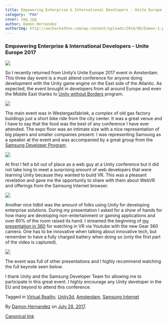 ```yaml
---
title: Empowering Enterprise & International Developers - Unite Europe 2017
category: "PWA"
cover: img.jpg
author: Damon Hernandez
authorImg: http://aechackathon.com/wp-content/uploads/2014/09/Damon-1.png
---
```


### Empowering Enterprise & International Developers - Unite Europe 2017

![](https://cdn-images-1.medium.com/max/800/1*TCeDG75eYONL4NarR1DKnw.jpeg)

So I recently returned from Unity’s Unite Europe 2017 event in Amsterdam. This three day event is a must attend conference for anyone doing development with the Unity game engine on the East side of the Atlantic. As expected, the event brought in developers from all around Europe and even the Middle East thanks to [Unity without Borders](https://unity3d.com/unity-without-borders) program.

![](https://cdn-images-1.medium.com/max/800/1*I1Qzru-BE_MxtJcyREw2yg.jpeg)

The main event was in Westergasfabriek, a complex of old gas factory buildings just a short bike ride from the city center. It was a great venue and I have to say that the food was the best of any conference I have ever attended. The expo floor was an intimate size with a nice representation of big players and smaller companies present. I was representing Samsung as a speaker at the event and was accompanied by a great group from the [Samsung Developer Program](http://developer.samsung.com/home.do).

![](https://cdn-images-1.medium.com/max/800/1*LL2TjkEaE6lGvrI_9kEIyg.jpeg)

At first I felt a bit out of place as a web guy at a Unity conference but it did not take long to meet a surprising amount of web developers that were learning Unity because they wanted to build VR. This was a pleasant revelation and gave me the opportunity to share with them about WebVR and offerings from the Samsung Internet browser.

![](https://cdn-images-1.medium.com/max/800/1*UVRT_9XW6nRSVVKnkDnhCg.jpeg)

Another nice tidbit was the amount of folks using Unity for developing enterprise solutions. During my presentation I asked for a show of hands for how many are developing non-entertainment or gaming applications and over 80% of the room raised its hand. I streamed the beginning of [my presentation in 360](https://www.youtube.com/watch?v=UjNntuLfDUk) for watching in VR via Youtube with the new Gear 360 camera. One has to be innovative when talking about innovative tech, but remember to have a fully charged battery when doing so (only the first part of the video is captured).

![](https://cdn-images-1.medium.com/max/800/1*ia2LchXd__0iKS3ZYRn17g.jpeg)

The event was full of other presentations and I highly recommend watching the full keynote seen below.

I thank Unity and the Samsung Developer Team for allowing me to participate in this great event. I highly encourage any Unity developer in the EU and beyond to attend this conference.

Tagged in [Virtual Reality](https://medium.com/tag/virtual-reality), [Unity3d](https://medium.com/tag/unity3d), [Amsterdam](https://medium.com/tag/amsterdam), [Samsung Internet](https://medium.com/tag/samsung-internet)

By [Damon Hernandez](https://medium.com/@MetaverseOne) on [July 28, 2017](https://medium.com/p/d75f64f3e32f).

[Canonical link](https://medium.com/@MetaverseOne/empowering-enterprise-international-developers-unite-europe-2017-d75f64f3e32f)
